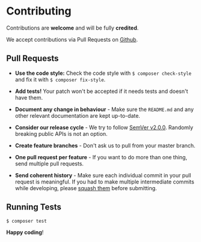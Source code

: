 # Contributing

Contributions are **welcome** and will be fully **credited**.

We accept contributions via Pull Requests on [Github](https://github.com/Jubeki/laravel-code-style).

## Pull Requests

- **Use the code style:** Check the code style with ``$ composer check-style`` and fix it with ``$ composer fix-style``.

- **Add tests!** Your patch won't be accepted if it needs tests and doesn't have them.

- **Document any change in behaviour** - Make sure the `README.md` and any other relevant documentation are kept up-to-date.

- **Consider our release cycle** - We try to follow [SemVer v2.0.0](http://semver.org/). Randomly breaking public APIs is not an option.

- **Create feature branches** - Don't ask us to pull from your master branch.

- **One pull request per feature** - If you want to do more than one thing, send multiple pull requests.

- **Send coherent history** - Make sure each individual commit in your pull request is meaningful. If you had to make multiple intermediate commits while developing, please [squash them](http://www.git-scm.com/book/en/v2/Git-Tools-Rewriting-History#Changing-Multiple-Commit-Messages) before submitting.


## Running Tests

``` bash
$ composer test
```

**Happy coding**!

